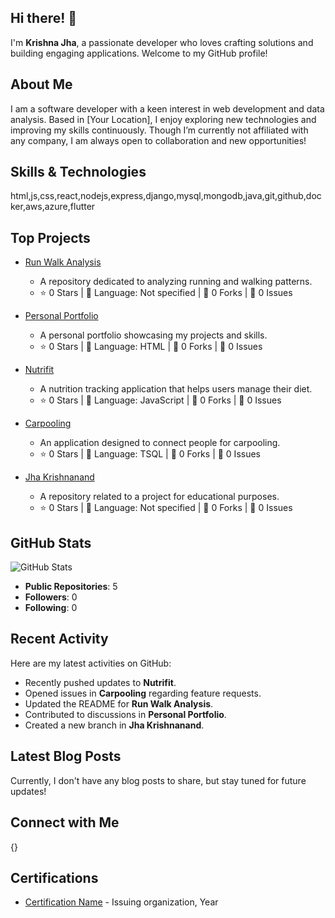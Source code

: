 ## Hi there! 👋

I'm **Krishna Jha**, a passionate developer who loves crafting solutions and building engaging applications. Welcome to my GitHub profile!

## About Me

I am a software developer with a keen interest in web development and data analysis. Based in [Your Location], I enjoy exploring new technologies and improving my skills continuously. Though I’m currently not affiliated with any company, I am always open to collaboration and new opportunities!

## Skills & Technologies

html,js,css,react,nodejs,express,django,mysql,mongodb,java,git,github,docker,aws,azure,flutter

## Top Projects

- [Run Walk Analysis](https://github.com/KrishnaJha1997/Run_Walk_analysis)
  - A repository dedicated to analyzing running and walking patterns.
  - ⭐ 0 Stars | 🥇 Language: Not specified | 🔄 0 Forks | 🐛 0 Issues

- [Personal Portfolio](https://github.com/KrishnaJha1997/Personal-Portfolio)
  - A personal portfolio showcasing my projects and skills.
  - ⭐ 0 Stars | 🥇 Language: HTML | 🔄 0 Forks | 🐛 0 Issues

- [Nutrifit](https://github.com/KrishnaJha1997/Nutrifit)
  - A nutrition tracking application that helps users manage their diet.
  - ⭐ 0 Stars | 🥇 Language: JavaScript | 🔄 0 Forks | 🐛 0 Issues

- [Carpooling](https://github.com/KrishnaJha1997/Carpooling)
  - An application designed to connect people for carpooling.
  - ⭐ 0 Stars | 🥇 Language: TSQL | 🔄 0 Forks | 🐛 0 Issues

- [Jha Krishnanand](https://github.com/KrishnaJha1997/Jha_Krishnanand_002768931)
  - A repository related to a project for educational purposes.
  - ⭐ 0 Stars | 🥇 Language: Not specified | 🔄 0 Forks | 🐛 0 Issues

## GitHub Stats

![GitHub Stats](https://github-readme-stats.vercel.app/api?username=KrishnaJha1997&show_icons=true&count_private=true&theme=radical)

- **Public Repositories**: 5
- **Followers**: 0
- **Following**: 0

## Recent Activity

Here are my latest activities on GitHub:
- Recently pushed updates to **Nutrifit**.
- Opened issues in **Carpooling** regarding feature requests.
- Updated the README for **Run Walk Analysis**.
- Contributed to discussions in **Personal Portfolio**.
- Created a new branch in **Jha Krishnanand**.

## Latest Blog Posts

Currently, I don't have any blog posts to share, but stay tuned for future updates!

## Connect with Me

{}

## Certifications

- [Certification Name](link-to-certificate) - Issuing organization, Year
